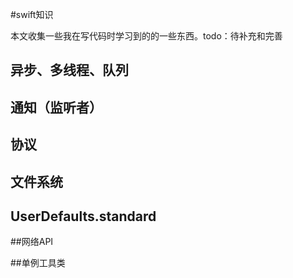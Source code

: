 #swift知识

本文收集一些我在写代码时学习到的的一些东西。todo：待补充和完善

## 异步、多线程、队列

## 通知（监听者）

## 协议

## 文件系统

## UserDefaults.standard

##网络API

##单例工具类

